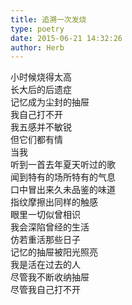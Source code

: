 ```yaml
---  
title: 追溯一次发烧  
type: poetry  
date: 2015-06-21 14:32:26  
author: Herb    
---  
```

小时候烧得太高  
长大后的后遗症  
记忆成为尘封的抽屉  
我自己打不开    
我五感并不敏锐  
但它们都有情  
当我  
听到一首去年夏天听过的歌  
闻到特有的场所特有的气息  
口中冒出来久未品鉴的味道  
指纹摩擦出同样的触感  
眼里一切似曾相识  
我会深陷曾经的生活  
仿若重活那些日子    
记忆的抽屉被阳光照亮  
我是活在过去的人  
尽管我不断收纳抽屉  
尽管我自己打不开